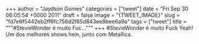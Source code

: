 
+++
author = "Jaydson Gomes"
categories = ["tweet"]
date = "Fri Sep 30 06:05:54 +0000 2011"
draft = false
image = "{TWEET_IMAGE}"
slug = "fd7e6f5442eb2ff6fc756d2f65d843ee8bee6a9a"
tags = ["tweet"]
title = """#StevieWonder é muito Fuc..."""
+++
#StevieWonder é muito Fuck Yeah!  Um dos melhores shows hein, junto com Metallica.
